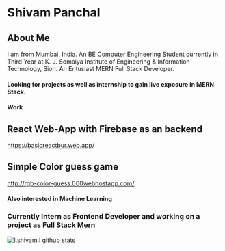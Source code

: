 # Shivam Panchal

## About Me
I am from Mumbai, India.
An BE Computer Engineering Student currently in Third Year at K. J. Somaiya Institute of Engineering & Information Technology, Sion.
An Entusiast MERN Full Stack Developer.
#### Looking for projects as well as internship to gain live exposure in MERN Stack.

#### Work
## React Web-App with Firebase as an backend
https://basicreactbur.web.app/

## Simple Color guess game
http://rgb-color-guess.000webhostapp.com/


#### Also interested in Machine Learning

### Currently Intern as Frontend Developer and working on a project as Full Stack Mern
![l._shivam_.l github stats](https://github-readme-stats.vercel.app/api?username=GodWin1100&show_icons=true&theme=tokyonight)
